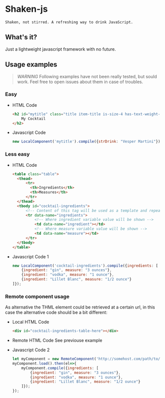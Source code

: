 # Shaken-js
    Shaken, not stirred. A refreshing way to drink JavaScript.

## What's it?

Just a lightweight javascript framework with no future.

## Usage examples

> *WARNING*
> Following examples have not been really tested, but sould work.
> Feel free to open issues about them in case of troubles.

### Easy

* HTML Code
  ```html
  <h2 id="mytitle" class="title item-title is-size-4 has-text-weight-extra-bold" data-name="strDrink">
      My Cocktail
  </h2>
  ```
* Javascript Code
  ```js
  new LocalComponent('mytitle').compile({strDrink: "Vesper Martini"});
  ```

### Less easy

* HTML Code
  ```html
  <table class="table">
    <thead>
        <tr>
          <th>Ingredients</th>
          <th>Measures</th>
        </tr>
    </thead>
    <tbody id="cocktail-ingredients">
        <!-- Content of this tag will be used as a template and repeated looping over ingredients varialbe values -->
        <tr data-name="ingredients">
            <!-- Where ingredient variable value will be shown -->
            <td data-name="ingredient"></td>
            <!-- Where measure variable value will be shown -->
            <td data-name="measure"></td>
        </tr>
    </tbody>
  </table>
  ```

* Javascript Code 1
  ```js
  new LocalComponent('cocktail-ingredients').compile({ingredients: [
      {ingredient: "gin", measure: "3 ounces"},
      {ingredient: "vodka", measure: "1 ounce"},
      {ingredient: "Lillet Blanc", measure: "1/2 ounce"}
  ]});
  ```

### Remote component usage

As alternative the THML element could be retrieved at a certain url, in this case the alternative code should be a bit different:

* Local HTML Code
  ```html
  <div id="cocktail-ingredients-table-here"></div>
  ```
* Remote HTML Code
    See previouse example

* Javascript Code 2
  ```js
  let myComponent = new RemoteComponent('http://somehost.com/path/to/template.html', 'cocktail-ingredients-table-here')
  myComponent.load().then(el=>{
      myComponent.compile({ingredients: [
          {ingredient: "gin", measure: "3 ounces"},
          {ingredient: "vodka", measure: "1 ounce"},
          {ingredient: "Lillet Blanc", measure: "1/2 ounce"}
      ]});
  });
  ```


